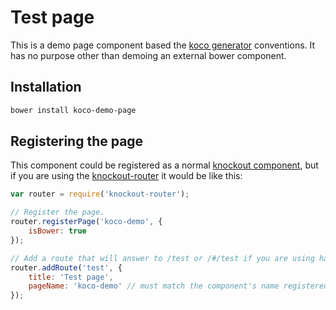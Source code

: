 # Test page

This is a demo page component based the [koco generator](https://github.com/cbcrc/generator-koco) conventions. It has no purpose other than demoing an external bower component.

## Installation

```bash
bower install koco-demo-page
```

## Registering the page

This component could be registered as a normal [knockout component](http://knockoutjs.com/documentation/component-binding.html), but if you are using the [knockout-router](https://github.com/cbcrc/knockout-router) it would be like this:

```javascript
var router = require('knockout-router');

// Register the page.
router.registerPage('koco-demo', {
    isBower: true
});

// Add a route that will answer to /test or /#/test if you are using hashes.
router.addRoute('test', {
    title: 'Test page',
    pageName: 'koco-demo' // must match the component's name registered earlier.
});
```
